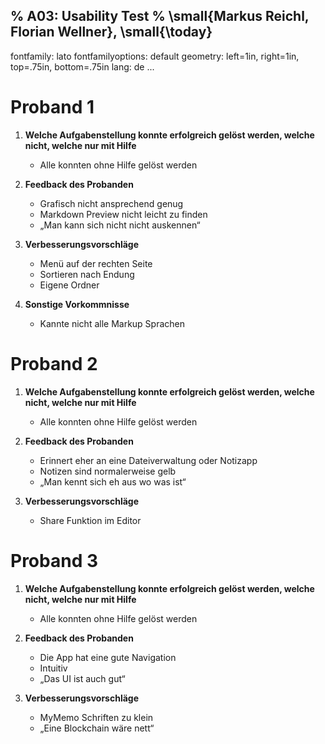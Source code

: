 % A03: Usability Test
% \small{Markus Reichl, Florian Wellner}, \small{\today}
---
fontfamily: lato
fontfamilyoptions: default
geometry: left=1in, right=1in, top=.75in, bottom=.75in
lang: de
...

# Proband 1

1. **Welche Aufgabenstellung konnte erfolgreich gelöst werden, welche nicht, welche nur mit Hilfe**
	* Alle konnten ohne Hilfe gelöst werden
2. **Feedback des Probanden**
	* Grafisch nicht ansprechend genug
	* Markdown Preview nicht leicht zu finden
	* „Man kann sich nicht nicht auskennen“

3. **Verbesserungsvorschläge**
	* Menü auf der rechten Seite
	* Sortieren nach Endung
	* Eigene Ordner

4. **Sonstige Vorkommnisse**
	* Kannte nicht alle Markup Sprachen

# Proband 2

1. **Welche Aufgabenstellung konnte erfolgreich gelöst werden, welche nicht, welche nur mit Hilfe**
	* Alle konnten ohne Hilfe gelöst werden

2. **Feedback des Probanden**
	* Erinnert eher an eine Dateiverwaltung oder Notizapp
	* Notizen sind normalerweise gelb
	* „Man kennt sich eh aus wo was ist“

3. **Verbesserungsvorschläge**
	* Share Funktion im Editor

# Proband 3

1. **Welche Aufgabenstellung konnte erfolgreich gelöst werden, welche nicht, welche nur mit Hilfe**
	* Alle konnten ohne Hilfe gelöst werden
2. **Feedback des Probanden**
	* Die App hat eine gute Navigation
    * Intuitiv
    * „Das UI ist auch gut“

3. **Verbesserungsvorschläge**
	* MyMemo Schriften zu klein
    * „Eine Blockchain wäre nett“


